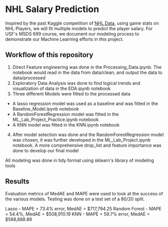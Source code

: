 # NHL Salary Prediction
Inspired by the past Kaggle competition of [NHL Data](https://www.kaggle.com/camnugent/predict-nhl-player-salaries#train.csv), using game stats on NHL Players, we will fit multiple models to predict the player salary. For USF's MSDS 699 course, we document our modeling process to demonstrate our Machine Learning efforts in this project.

## Workflow of this repository
1. Direct Feature engineering was done in the Processing_Data.ipynb.
The notebook would read in the data from data/clean, and output the data to data/processed
2. Exploratory Data Analysis was done to find logical trends and visualization of data in the EDA.ipynb notebook
3. Three different Models were fitted to the processed data
  - A lasso regression model was used as a baseline and was fitted in the Baseline_Model.ipynb notebook
  - A RandomForestRegression model was fitted in the ML_Lab_Project_Practice.ipynb notebook
  - A KNN model was fitted in the KNN.ipynb notebook
4. After model selection was done and the RandomForestRegression model was chosen, it was further developed in the ML_Lab_Project.ipynb notebook. A more comprehensive drop_list and feature importance was done to develop our final model

All modeling was done in tidy format using sklearn's library of modeling tools

## Results

Evaluation metrics of MedAE and MAPE were used to look at the success of the various models. Testing was done on a test set of a 80/20 split.

Lasso - MAPE = 73.4% error, MedAE = $717,794.25
Random Forest - MAPE = 54.4%, MedAE = $508,910.19
KNN - MAPE = 59.7% error, MedAE = $588,888.89

